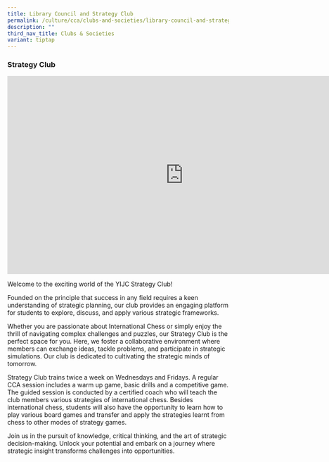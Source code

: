 ```yaml
---
title: Library Council and Strategy Club
permalink: /culture/cca/clubs-and-societies/library-council-and-strategy-club/
description: ""
third_nav_title: Clubs & Societies
variant: tiptap
---
```

<h3><strong>Strategy Club</strong></h3><div class="iframe-wrapper"><iframe height="450" width="800" allowfullscreen="true" frameborder="0" src="https://www.youtube.com/embed/ZIxJkgTdToU"></iframe></div><p>Welcome to the exciting world of the YIJC Strategy Club!</p><p>Founded on the principle that success in any field requires a keen understanding of strategic planning, our club provides an engaging platform for students to explore, discuss, and apply various strategic frameworks.</p><p>Whether you are passionate about International Chess or simply enjoy the thrill of navigating complex challenges and puzzles, our Strategy Club is the perfect space for you. Here, we foster a collaborative environment where members can exchange ideas, tackle problems, and participate in strategic simulations. Our club is dedicated to cultivating the strategic minds of tomorrow.</p><p>Strategy Club trains twice a week on Wednesdays and Fridays. A regular CCA session includes a warm up game, basic drills and a competitive game. The guided session is conducted by a certified coach who will teach the club members various strategies of international chess. Besides international chess, students will also have the opportunity to learn how to play various board games and transfer and apply the strategies learnt from chess to other modes of strategy games.</p><p>Join us in the pursuit of knowledge, critical thinking, and the art of strategic decision-making. Unlock your potential and embark on a journey where strategic insight transforms challenges into opportunities.</p>